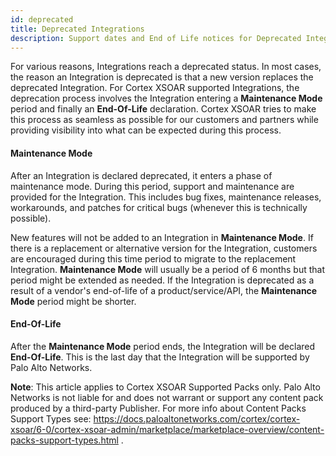 ```yaml
---
id: deprecated
title: Deprecated Integrations
description: Support dates and End of Life notices for Deprecated Integrations. 
---
```

For various reasons, Integrations reach a deprecated status. In most cases, the reason an Integration is deprecated is that a new version replaces the deprecated Integration. For Cortex XSOAR supported Integrations, the deprecation process involves the Integration entering a **Maintenance Mode** period and finally an **End-Of-Life** declaration. Cortex XSOAR tries to make this process as seamless as possible for our customers and partners while providing visibility into what can be expected during this process.

#### Maintenance Mode
After an Integration is declared deprecated, it enters a phase of maintenance mode. During this period, support and maintenance are provided for the Integration. This includes bug fixes, maintenance releases, workarounds, and patches for critical bugs (whenever this is technically possible).

New features will not be added to an Integration in **Maintenance Mode**. If there is a replacement or alternative version for the Integration, customers are encouraged during this time period to migrate to the replacement Integration. **Maintenance Mode** will usually be a period of 6 months but that period might be extended as needed. If the Integration is deprecated as a result of a vendor's end-of-life of a product/service/API, the **Maintenance Mode** period might be shorter.

#### End-Of-Life
After the **Maintenance Mode** period ends, the Integration will be declared **End-Of-Life**. This is the last day that the Integration will be supported by Palo Alto Networks.

**Note**: This article applies to Cortex XSOAR Supported Packs only. Palo Alto Networks is not liable for and does not warrant or support any content pack produced by a third-party Publisher. For more info about Content Packs Support Types see: https://docs.paloaltonetworks.com/cortex/cortex-xsoar/6-0/cortex-xsoar-admin/marketplace/marketplace-overview/content-packs-support-types.html .
